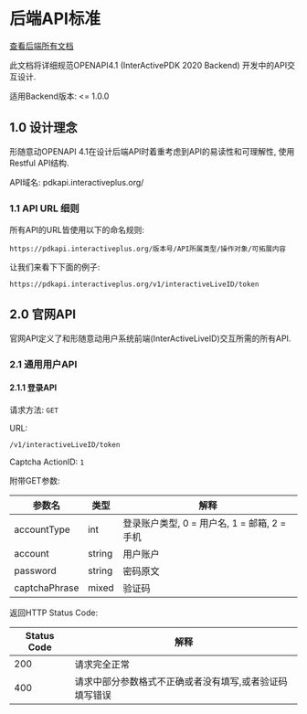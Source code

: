 # 后端API标准

[查看后端所有文档](./)   

此文档将详细规范OPENAPI4.1 (InterActivePDK 2020 Backend) 开发中的API交互设计.   

适用Backend版本: <= 1.0.0

## 1.0 设计理念

形随意动OPENAPI 4.1在设计后端API时着重考虑到API的易读性和可理解性, 使用Restful API结构.   

API域名: pdkapi.interactiveplus.org/

### 1.1 API URL 细则

所有API的URL皆使用以下的命名规则:   

```
https://pdkapi.interactiveplus.org/版本号/API所属类型/操作对象/可拓展内容
``` 

让我们来看下下面的例子:   
```
https://pdkapi.interactiveplus.org/v1/interactiveLiveID/token
```

## 2.0 官网API

官网API定义了和形随意动用户系统前端(InterActiveLiveID)交互所需的所有API.

### 2.1 通用用户API

#### 2.1.1 登录API

请求方法: `GET`      

URL:   

```
/v1/interactiveLiveID/token   
```

Captcha ActionID: `1`   

附带GET参数:   

|参数名|类型|解释|
|-|-|-|
|accountType|int|登录账户类型, 0 = 用户名, 1 = 邮箱, 2 = 手机|
|account|string|用户账户|
|password|string|密码原文|
|captchaPhrase|mixed|验证码|

返回HTTP Status Code:   

|Status Code|解释|
|-|-|
|200|请求完全正常|
|400|请求中部分参数格式不正确或者没有填写,或者验证码填写错误|
